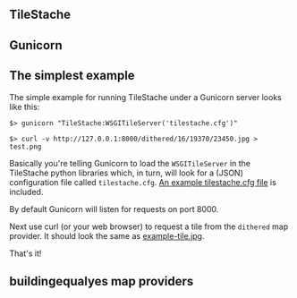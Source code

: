 TileStache
--

Gunicorn
--

The simplest example
--

The simple example for running TileStache under a Gunicorn server looks like this:

	$> gunicorn "TileStache:WSGITileServer('tilestache.cfg')"
	
	$> curl -v http://127.0.0.1:8000/dithered/16/19370/23450.jpg > test.png

Basically you're telling Gunicorn to load the `WSGITileServer` in the TileStache python libraries which, in turn, will look for a (JSON) configuration file called `tilestache.cfg`. [An example tilestache.cfg file](https://github.com/straup/buildingequalsyes/blob/master/tilestache/tilestache.cfg.example) is included. 

By default Gunicorn will listen for requests on port 8000.

Next use curl (or your web browser) to request a tile from the `dithered` map provider. It should look the same as [example-tile.jpg](https://github.com/straup/buildingequalsyes/blob/master/tilestache/tilestache.cfg.example).

That's it!

buildingequalyes map providers
--



